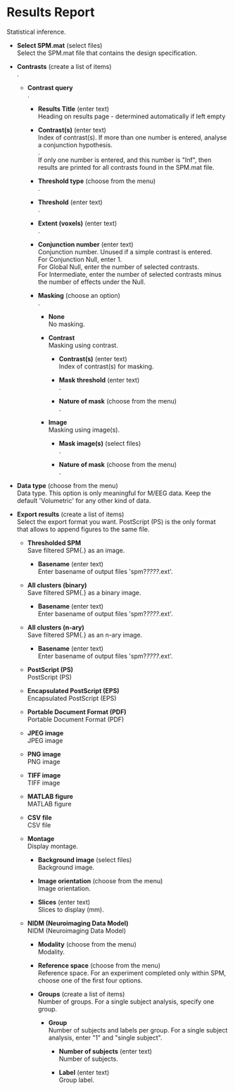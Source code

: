 # Results Report  
Statistical inference.  

* **Select SPM.mat** (select files)  
Select the SPM.mat file that contains the design specification.  

* **Contrasts** (create a list of items)  
.  

    * **Contrast query**   
    .  

        * **Results Title** (enter text)  
        Heading on results page - determined automatically if left empty  

        * **Contrast(s)** (enter text)  
        Index of contrast(s). If more than one number is entered, analyse a conjunction hypothesis.  
        .  
        If only one number is entered, and this number is "Inf", then results are printed for all contrasts found in the SPM.mat file.  

        * **Threshold type** (choose from the menu)  
        .  

        * **Threshold** (enter text)  
        .  

        * **Extent (voxels)** (enter text)  
        .  

        * **Conjunction number** (enter text)  
        Conjunction number. Unused if a simple contrast is entered.  
        For Conjunction Null, enter 1.  
        For Global Null, enter the number of selected contrasts.  
        For Intermediate, enter the number of selected contrasts minus the number of effects under the Null.  

        * **Masking** (choose an option)  
        .  

            * **None**   
            No masking.  

            * **Contrast**   
            Masking using contrast.  

                * **Contrast(s)** (enter text)  
                Index of contrast(s) for masking.  

                * **Mask threshold** (enter text)  
                .  

                * **Nature of mask** (choose from the menu)  
                .  

            * **Image**   
            Masking using image(s).  

                * **Mask image(s)** (select files)  
                .  

                * **Nature of mask** (choose from the menu)  
                .  

* **Data type** (choose from the menu)  
Data type. This option is only meaningful for M/EEG data. Keep the default 'Volumetric' for any other kind of data.  

* **Export results** (create a list of items)  
Select the export format you want. PostScript (PS) is the only format that allows to append figures to the same file.  

    * **Thresholded SPM**   
    Save filtered SPM{.} as an image.  

        * **Basename** (enter text)  
        Enter basename of output files 'spm?_????_<basename>.ext'.  

    * **All clusters (binary)**   
    Save filtered SPM{.} as a binary image.  

        * **Basename** (enter text)  
        Enter basename of output files 'spm?_????_<basename>.ext'.  

    * **All clusters (n-ary)**   
    Save filtered SPM{.} as an n-ary image.  

        * **Basename** (enter text)  
        Enter basename of output files 'spm?_????_<basename>.ext'.  

    * **PostScript (PS)**   
    PostScript (PS)  

    * **Encapsulated PostScript (EPS)**   
    Encapsulated PostScript (EPS)  

    * **Portable Document Format (PDF)**   
    Portable Document Format (PDF)  

    * **JPEG image**   
    JPEG image  

    * **PNG image**   
    PNG image  

    * **TIFF image**   
    TIFF image  

    * **MATLAB figure**   
    MATLAB figure  

    * **CSV file**   
    CSV file  

    * **Montage**   
    Display montage.  

        * **Background image** (select files)  
        Background image.  

        * **Image orientation** (choose from the menu)  
        Image orientation.  

        * **Slices** (enter text)  
        Slices to display (mm).  

    * **NIDM (Neuroimaging Data Model)**   
    NIDM (Neuroimaging Data Model)  

        * **Modality** (choose from the menu)  
        Modality.  

        * **Reference space** (choose from the menu)  
        Reference space. For an experiment completed only within SPM, choose one of the first four options.  

        * **Groups** (create a list of items)  
        Number of groups. For a single subject analysis, specify one group.  

            * **Group**   
            Number of subjects and labels per group. For a single subject analysis, enter "1" and "single subject".  

                * **Number of subjects** (enter text)  
                Number of subjects.  

                * **Label** (enter text)  
                Group label.  
